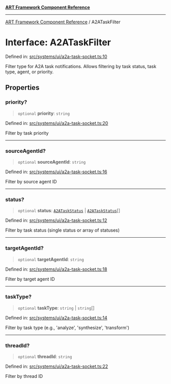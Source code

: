 [**ART Framework Component Reference**](../README.md)

***

[ART Framework Component Reference](../README.md) / A2ATaskFilter

# Interface: A2ATaskFilter

Defined in: [src/systems/ui/a2a-task-socket.ts:10](https://github.com/hashangit/ART/blob/1e49ae91e230443ba790ac800658233963b3d60c/src/systems/ui/a2a-task-socket.ts#L10)

Filter type for A2A task notifications.
Allows filtering by task status, task type, agent, or priority.

## Properties

### priority?

> `optional` **priority**: `string`

Defined in: [src/systems/ui/a2a-task-socket.ts:20](https://github.com/hashangit/ART/blob/1e49ae91e230443ba790ac800658233963b3d60c/src/systems/ui/a2a-task-socket.ts#L20)

Filter by task priority

***

### sourceAgentId?

> `optional` **sourceAgentId**: `string`

Defined in: [src/systems/ui/a2a-task-socket.ts:16](https://github.com/hashangit/ART/blob/1e49ae91e230443ba790ac800658233963b3d60c/src/systems/ui/a2a-task-socket.ts#L16)

Filter by source agent ID

***

### status?

> `optional` **status**: [`A2ATaskStatus`](../enumerations/A2ATaskStatus.md) \| [`A2ATaskStatus`](../enumerations/A2ATaskStatus.md)[]

Defined in: [src/systems/ui/a2a-task-socket.ts:12](https://github.com/hashangit/ART/blob/1e49ae91e230443ba790ac800658233963b3d60c/src/systems/ui/a2a-task-socket.ts#L12)

Filter by task status (single status or array of statuses)

***

### targetAgentId?

> `optional` **targetAgentId**: `string`

Defined in: [src/systems/ui/a2a-task-socket.ts:18](https://github.com/hashangit/ART/blob/1e49ae91e230443ba790ac800658233963b3d60c/src/systems/ui/a2a-task-socket.ts#L18)

Filter by target agent ID

***

### taskType?

> `optional` **taskType**: `string` \| `string`[]

Defined in: [src/systems/ui/a2a-task-socket.ts:14](https://github.com/hashangit/ART/blob/1e49ae91e230443ba790ac800658233963b3d60c/src/systems/ui/a2a-task-socket.ts#L14)

Filter by task type (e.g., 'analyze', 'synthesize', 'transform')

***

### threadId?

> `optional` **threadId**: `string`

Defined in: [src/systems/ui/a2a-task-socket.ts:22](https://github.com/hashangit/ART/blob/1e49ae91e230443ba790ac800658233963b3d60c/src/systems/ui/a2a-task-socket.ts#L22)

Filter by thread ID
